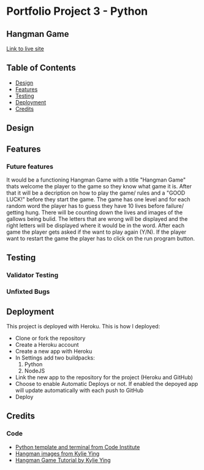 # Portfolio Project 3 - Python
## Hangman Game
[Link to live site](https://pp3-hangmangame-6941953e3511.herokuapp.com/)
## Table of Contents 
* [Design](#design)
* [Features](#features)
* [Testing](#testing)
* [Deployment](#deployment)
* [Credits](#credits)
## Design
## Features 
### Future features 
It would be a functioning Hangman Game with a title "Hangman Game" thats welcome the player to the game so they know what game it is. After that it will be a decription on how to play the game/ rules and a "GOOD LUCK!" before they start the game. The game has one level and for each random word the player has to guess they have 10 lives before failure/ getting hung. There will be counting down the lives and images of the gallows being bulid. The letters that are wrong will be displayed and the right letters will be displayed where it would be in the word. After each game the player gets asked if the want to play again (Y/N). If the player want to restart the game the player has to click on the run program button. 
## Testing 
### Validator Testing 
### Unfixted Bugs
## Deployment
This project is deployed with Heroku. This is how I deployed: 
* Clone or fork the repository
* Create a Heroku account
* Create a new app with Heroku
* In Settings add two buildpacks:
  1. Python
  2. NodeJS
* Link the new app to the repository for the project (Heroku and GitHub)
* Choose to enable Automatic Deploys or not. If enabled the depoyed app will update automatically with each push to GitHub
* Deploy
## Credits
### Code 
* [Python template and terminal from Code Institute](https://github.com/Code-Institute-Org/p3-template)
* [Hangman images from Kylie Ying](https://github.com/kying18/hangman/blob/master/hangman_visual.py)
* [Hangman Game Tutorial by Kylie Ying](https://www.youtube.com/watch?v=8ext9G7xspg&t=1465s)
  

